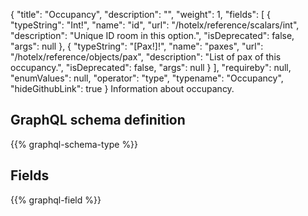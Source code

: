 {
  "title": "Occupancy",
  "description": "",
  "weight": 1,
  "fields": [
    {
      "typeString": "Int!",
      "name": "id",
      "url": "/hotelx/reference/scalars/int",
      "description": "Unique ID room in this option.",
      "isDeprecated": false,
      "args": null
    },
    {
      "typeString": "[Pax!]!",
      "name": "paxes",
      "url": "/hotelx/reference/objects/pax",
      "description": "List of pax of this occupancy.",
      "isDeprecated": false,
      "args": null
    }
  ],
  "requireby": null,
  "enumValues": null,
  "operator": "type",
  "typename": "Occupancy",
  "hideGithubLink": true
}
Information about occupancy.
## GraphQL schema definition

{{% graphql-schema-type %}}

## Fields

{{% graphql-field %}}
